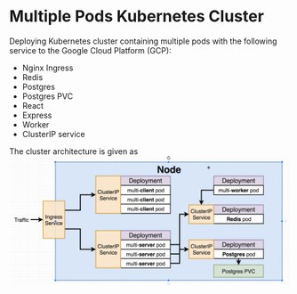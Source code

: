 # Multiple Pods Kubernetes Cluster

Deploying Kubernetes cluster containing multiple pods with the following service to the Google Cloud Platform (GCP):

  - Nginx Ingress
  - Redis
  - Postgres
  - Postgres PVC
  - React
  - Express
  - Worker
  - ClusterIP service


The cluster architecture is given as
  ![Cluster flow diagram](./images/multi-kubernetes.png)
